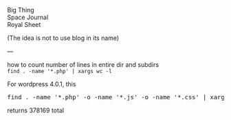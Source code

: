 Big Thing  
Space Journal  
Royal Sheet

(The idea is not to use blog in its name)

&#8212;

how to count number of lines in entire dir and subdirs  
`find . -name '*.php' | xargs wc -l`

For wordpress 4.0.1, this

<pre>find . -name '*.php' -o -name '*.js' -o -name '*.css' | xargs wc -l</pre>

returns 378169 total
